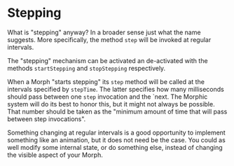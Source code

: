 # Stepping

What is "stepping" anyway? In a broader sense just what the name suggests. More specifically, the method `step` will be invoked at regular intervals.

The "stepping" mechanism can be activated an de-activated with the methods `startStepping` and `stopStepping` respectively.

When a Morph "starts stepping" its `step` method will be called at the intervals specified by `stepTime`. The latter specifies how many milliseconds should pass between one `step` invocation and the `next. The Morphic system will do its best to honor this, but it might not always be possible. That number should be taken as the "minimum amount of time that will pass between step invocations".

Something changing at regular intervals is a good opportunity to implement something like an animation, but it does not need be the case. You could as well modify some internal state, or do something else, instead of changing the visible aspect of your Morph.